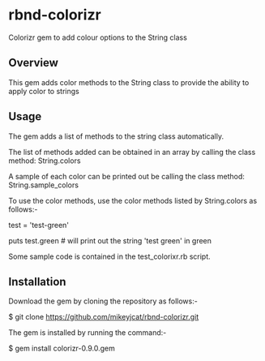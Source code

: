 # rbnd-colorizr
Colorizr gem to add colour options to the String class
## Overview
This gem adds color methods to the String class to provide the ability to
apply color to strings
## Usage
The gem adds a list of methods to the string class automatically.

The list of methods added can be obtained in an array by calling the class
method: String.colors

A sample of each color can be printed out be calling the class method:
String.sample_colors

To use the color methods, use the color methods listed by String.colors
as follows:-

test = 'test-green'

puts test.green   # will print out the string 'test green' in green

Some sample code is contained in the test_colorixr.rb script.
## Installation
Download the gem by cloning the repository as follows:-

$ git clone https://github.com/mikeyjcat/rbnd-colorizr.git

The gem is installed by running the command:-

$ gem install colorizr-0.9.0.gem

